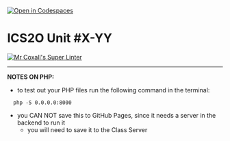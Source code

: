 [![Open in Codespaces](https://classroom.github.com/assets/launch-codespace-2972f46106e565e64193e422d61a12cf1da4916b45550586e14ef0a7c637dd04.svg)](https://classroom.github.com/open-in-codespaces?assignment_repo_id=19651773)
# ICS2O Unit #X-YY

[![Mr Coxall's Super Linter](https://github.com/<OWNER>/<REPOSITORY>/workflows/Mr%20Coxall's%20Super%20Linter/badge.svg)](https://github.com/<OWNER>/<REPOSITORY>/actions)

---

**NOTES ON PHP:**
- to test out your PHP files run the following command in the terminal:
```console
  php -S 0.0.0.0:8000
```
- you CAN NOT save this to GitHub Pages, since it needs a server in the backend to run it
  - you will need to save it to the Class Server
